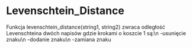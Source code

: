 # Levenschtein_Distance
Funkcja levenschtein_distance(string1, string2) zwraca odległość Levenschteina dwóch napisów gdzie krokami o koszcie 1 są:\n
-usunięcie znaku\n
-dodanie znaku\n
-zamiana znaku
